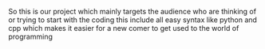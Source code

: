 So this is our project which mainly targets the audience who are thinking of or trying to start with the coding
this include all easy syntax like python and cpp which makes it easier for a new comer to get used to the world of 
programming
